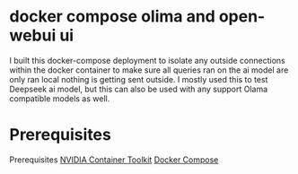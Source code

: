 # docker compose olima and open-webui ui

I built this docker-compose deployment to isolate any outside connections within the docker container to make sure all queries ran on the ai model are only ran local nothing is getting sent outside. I mostly used this to test Deepseek ai model, but this can also be used with any support Olama compatible models as well.  

# Prerequisites
Prerequisites
[NVIDIA Container Toolkit](https://docs.nvidia.com/datacenter/cloud-native/container-toolkit/latest/install-guide.html#installation)
[Docker Compose](https://docs.docker.com/compose/install/)

